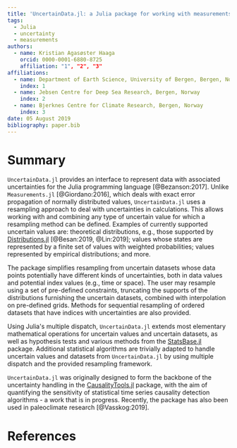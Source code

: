 ```yaml
---
title: 'UncertainData.jl: a Julia package for working with measurements and datasets with uncertainties.'
tags:
  - Julia
  - uncertainty
  - measurements
authors:
  - name: Kristian Agasøster Haaga
    orcid: 0000-0001-6880-8725
    affiliation: "1", "2", "3"
affiliations:
  - name: Department of Earth Science, University of Bergen, Bergen, Norway
    index: 1 
  - name: Jebsen Centre for Deep Sea Research, Bergen, Norway
    index: 2
  - name: Bjerknes Centre for Climate Research, Bergen, Norway
    index: 3
date: 05 August 2019
bibliography: paper.bib
---
```


# Summary

``UncertainData.jl`` provides an interface to represent data with associated uncertainties 
for the Julia programming language [@Bezanson:2017]. Unlike 
``Measurements.jl`` [@Giordano:2016], which deals with exact error propagation of normally 
distributed values, ``UncertainData.jl`` uses a resampling approach to deal with 
uncertainties in calculations. This allows working with and combining any type of uncertain 
value for which a resampling method can be defined. Examples of currently supported 
uncertain values are: theoretical distributions, e.g., those supported by 
[Distributions.jl](https://github.com/JuliaStats/Distributions.jl) [@Besan:2019, @Lin:2019]; 
values whose states are represented by a finite set of values with weighted probabilities; 
values represented by empirical distributions; and more.

The package simplifies resampling from uncertain datasets whose data points potentially 
have different kinds of uncertainties, both in data values and potential index values 
(e.g., time or space). The user may resample using a set of pre-defined constraints, 
truncating the supports of the distributions furnishing the uncertain datasets, combined
with interpolation on pre-defined grids. Methods for sequential resampling of ordered 
datasets that have indices with uncertainties are also provided.

Using Julia's multiple dispatch, ``UncertainData.jl`` extends most elementary mathematical 
operations for uncertain values and uncertain datasets, as well as hypothesis tests and 
various methods from the [StatsBase.jl](https://github.com/JuliaStats/StatsBase.jl) package. 
Additional statistical algorithms are trivially adapted to handle uncertain values and 
datasets from ``UncertainData.jl`` by using multiple dispatch and the provided resampling 
framework.

``UncertainData.jl``  was originally designed to form the backbone of the uncertainty 
handling in the [CausalityTools.jl](https://github.com/kahaaga/CausalityTools.jl) package, 
with the aim of quantifying the sensitivity of statistical time series causality detection 
algorithms - a work that is in progress. Recently, the package has also been used in 
paleoclimate research [@Vasskog:2019].

# References
